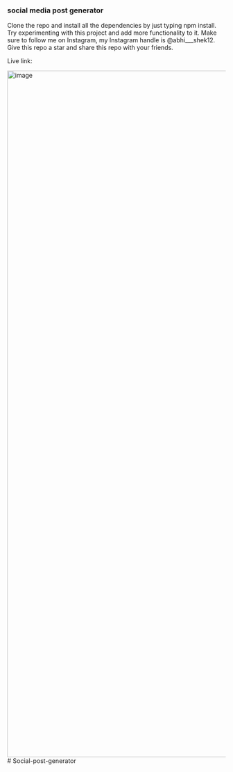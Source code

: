 ### social media post generator

Clone the repo and install all the dependencies by just typing npm install. Try experimenting with this project and add more functionality to it. Make sure to follow me on Instagram, my Instagram handle is @abhi___shek12. Give this repo a star and share this repo with your friends. 

Live link: 

<img width="1582" alt="image" src="https://github.com/abhishekmanhar">
#   S o c i a l - p o s t - g e n e r a t o r  
 